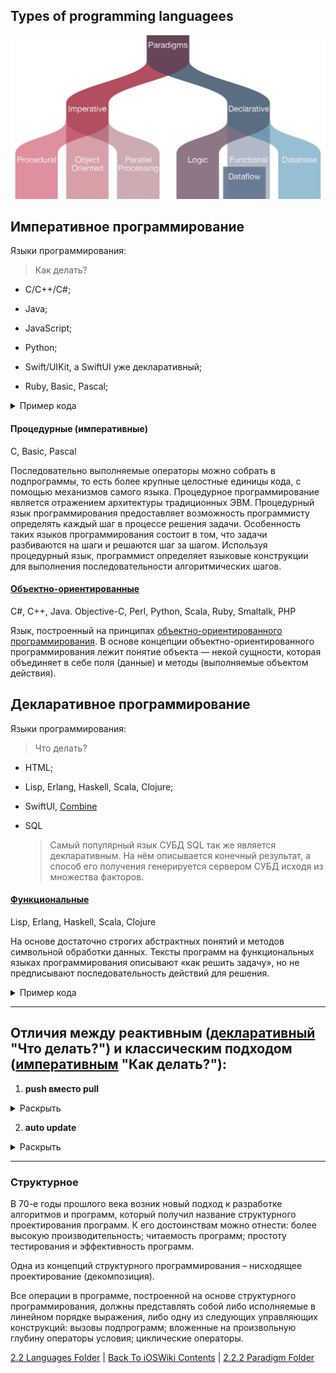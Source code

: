 ## Types of programming languagees

![Paradigms](https://github.com/eldaroid/pictures/blob/master/iOSWiki/DesignPatterns/Paradigms.png?raw=true)

## Императивное программирование

Языки программирования:

> Как делать?

* C/C++/C#;

* Java;

* JavaScript;

* Python; 

* Swift/UIKit, а SwiftUI уже декларативный;

* Ruby, Basic, Pascal;

<details><summary>Пример кода</summary>
<p>

```swift
private func fetchData(from url: URL, completion: @escaping ([User]) -> Void) {
    let dataTask = URLSession.shared.dataTask(with: url) { data, _, error in
        if let _ = error {
            completion([])
        }
        guard let data = data else {
            return completion([])
        }    
        do {
            let decoder = JSONDecoder()
            let users = try decoder.decode([User].self, from: data)
            DispatchQueue.main.async {
                completion(users)
            }
        } catch {
            completion([])
        }
    }
    
    dataTask.resume()
}
```

</p>
</details>

#### Процедурные (императивные)

C, Basic, Pascal

Последовательно выполняемые операторы можно собрать в подпрограммы, то есть более крупные целостные единицы кода, с помощью механизмов самого языка. Процедурное программирование является отражением архитектуры традиционных ЭВМ. Процедурный язык программирования предоставляет возможность программисту определять каждый шаг в процессе решения задачи. Особенность таких языков программирования состоит в том, что задачи разбиваются на шаги и решаются шаг за шагом. Используя процедурный язык, программист определяет языковые конструкции для выполнения последовательности алгоритмических шагов.

#### [Объектно-ориентированные](./2.2.2%20Paradigm/2.2.2.2%20Imperative/2.2.2.2.2%20OOP.md)

C#, C++, Java. Objective-C, Perl, Python, Scala, Ruby, Smaltalk, PHP

Язык, построенный на принципах [объектно-ориентированного программирования](./2.2.2%20Paradigm/2.2.2.2%20Imperative/2.2.2.2.2%20OOP.md). В основе концепции объектно-ориентированного программирования лежит понятие объекта — некой сущности, которая объединяет в себе поля (данные) и методы (выполняемые объектом действия).

## Декларативное программирование

Языки программирования:

> Что делать?

* HTML;

* Lisp, Erlang, Haskell, Scala, Clojure;

* SwiftUI, [Combine](/4%20Linkage/4.1%20Frameworks/4.1.4%20Combine/)

* SQL

    > Самый популярный язык СУБД SQL так же является декларативным. На нём описывается конечный результат, а способ его получения генерируется сервером СУБД исходя из множества факторов.

#### [Функциональные](./2.2.2%20Paradigm/2.2.2.1%20Declarative/2.2.2.1.1%20FunctionalProgramming(FP).md)

Lisp, Erlang, Haskell, Scala, Clojure

На основе достаточно строгих абстрактных понятий и методов символьной обработки данных. Тексты программ на функциональных языках программирования описывают «как решить задачу», но не предписывают последовательность действий для решения.


<details><summary>Пример кода</summary>
<p>

```swift
private func fetchData(from url: URL) -> AnyPublisher<[User], Never> {
     URLSession.shared.dataTaskPublisher(for: url)
        .map { $0.data }
        .decode(type: [User].self, decoder: JSONDecoder())
        .receive(on: DispatchQueue.main)
        .replaceError(with: [])
        .eraseToAnyPublisher()
}
```

</p>
</details>

-----

## Отличия между реактивным ([декларативный](./2.2.2%20Paradigm/2.2.2.1%20Declarative/) "Что делать?") и классическим подходом ([императивным](./2.2.2%20Paradigm/2.2.2.2%20Imperative/) "Как делать?"):

1) **push вместо pull**

<details><summary>Раскрыть</summary>
<p>

Разница в том, как именно мы работаем с данными. Вместо самостоятельного извлечения каких-либо данных (например, из массива или UserDefaults), мы пишем код таким образом, чтобы **объект сам отправлял актуальные на текущий момент данные, а также все последующие изменения**.

Другими словами, массив (или сервис) перестает быть статичным набором элементов и превращается в поток данных, который сам отправляет содержащиеся в нем элементы один за другим.

</p>
</details>

2) **auto update**

<details><summary>Раскрыть</summary>
<p>

В [императивном](./2.2.2%20Paradigm/2.2.2.2%20Imperative/) подходе нам надо самостоятельно следить за данными: проверять на актуальность и обновлять.

В реактивном подходе данные всегда будут в консистентном виде.

Например, в социальной сети для авторизованного пользователя могут быть доступны функции, недоступные анонимному пользователю. А также в зависимости от состояния может по-разному выглядеть интерфейс.

Смена статуса авторизации может произойти на одном табе, а перерисовать экраны мы должны во всем приложении. Пользователь может разлогиниться самостоятельно, а также его может выкинуть система, если, допустим, «протухнет» токен. Что делать?

В императивном подходе без использования паттерна наблюдателя у нас был бы сервис с таймером, время от времени проверяющий статус пользователя. Как только статус изменится, мы бы сохранили его и принудительно перерисовали интерфейс, начав заново опрашивать сервис о статусе. В этом случае мы похожи на ослика из Шрека: «А сейчас? Уже можно? Может, пора?».

В реактивном подходе мы бы просто подписались на изменения в сервисе на нужных экранах и перерисовывали интерфейс при необходимости.

Примером из мира iOS-разработки может послужить переход от MRC к ARC — когда было необходимо самостоятельно следить за количеством сильных ссылок на объект и вызывать методы retain / release.

</p>
</details>

----

### Структурное

В 70-е годы прошлого века возник новый подход к разработке алгоритмов и программ, который получил название структурного проектирования программ. К его достоинствам можно отнести: более высокую производительность; читаемость программ; простоту тестирования и эффективность программ.

Одна из концепций структурного программирования – нисходящее проектирование (декомпозиция).

Все операции в программе, построенной на основе структурного
программирования, должны представлять собой либо исполняемые в
линейном порядке выражения, либо одну из следующих управляющих
конструкций: вызовы подпрограмм; вложенные на произвольную глубину операторы условия; циклические операторы. 

[2.2 Languages Folder](../2.1%20Algoritms/) | [Back To iOSWiki Contents](https://github.com/eldaroid/iOSWiki) | [2.2.2 Paradigm Folder](./2.2.2%20Paradigm/)
